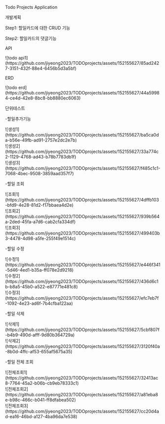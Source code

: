 <p>Todo Projects Application</p>

<p>개발계획</p>
<p>Step1: 할일카드에 대한 CRUD 기능</p>
<p>Step2: 할일카드의 댓글기능</p>

<p>API</p> 
<p>![todo api1](https://github.com/jiyeong2023/TODOprojects/assets/152155627/85ad2427-3151-432f-88e4-6456b5d3a5bf)</p>

<p>ERD</p>
<p>![todo erd](https://github.com/jiyeong2023/TODOprojects/assets/152155627/44a59984-ce4d-42e8-8bc8-bb8880ec6063)</p>


<p>단위테스트</p>

<p>-할일추가기능</p>
<p>
![생성1](https://github.com/jiyeong2023/TODOprojects/assets/152155627/ba5ca0da-b56e-49fb-ad91-2757e2dc2e7b)<br>
![생성2](https://github.com/jiyeong2023/TODOprojects/assets/152155627/33a774c2-1129-4768-ad43-b78b7783db1f)<br>
![생성3](https://github.com/jiyeong2023/TODOprojects/assets/152155627/f485c1c1-7068-4bec-9508-3859aad357f7)</p>

<p>-할일 조회</p>
<p>
![조회1](https://github.com/jiyeong2023/TODOprojects/assets/152155627/4dffb103-bfd9-4e28-81d2-f17bbaea4d2e)<br>
![조회2](https://github.com/jiyeong2023/TODOprojects/assets/152155627/939b564a-2ded-45fa-a7d6-cab2cfa334df)<br>
![조회3](https://github.com/jiyeong2023/TODOprojects/assets/152155627/499403b3-4478-4d98-a5fe-255f49e1514c)</p>

<p>-할일 수정</p>
<p>
![수정1](https://github.com/jiyeong2023/TODOprojects/assets/152155627/e446f341-5d46-4ed1-b35a-ff078e2d9218)<br>
![수정2](https://github.com/jiyeong2023/TODOprojects/assets/152155627/436d6c1b-b8a5-45b0-a522-e87771e481c8)<br>
![수정3](https://github.com/jiyeong2023/TODOprojects/assets/152155627/efc7eb7f-1092-4e23-ad6f-7b4cfba122aa)</p>

<p>-할일 삭제</p>
<p>
![삭제1](https://github.com/jiyeong2023/TODOprojects/assets/152155627/5cbf807f-b4b9-490d-afff-9d80b364729a)<br>
![삭제2](https://github.com/jiyeong2023/TODOprojects/assets/152155627/3120f40a-8b0d-4ffc-af53-655af5675a35)</p>

<p>-할일 전체 조회</p>
<p>
![전체조회1](https://github.com/jiyeong2023/TODOprojects/assets/152155627/32413ac8-7764-45a2-b06b-cb9eb78333c1)<br>
![전체조회2](https://github.com/jiyeong2023/TODOprojects/assets/152155627/a81eba8e-b98c-466c-b041-ff8dfabea502)<br>
![전체조회3](https://github.com/jiyeong2023/TODOprojects/assets/152155627/cc20d4ad-ea16-46bd-a127-4ba96da7e538)</p>



